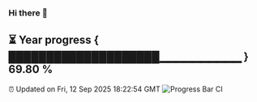 ### Hi there 👋
⏳ Year progress { ████████████████████▁▁▁▁▁▁▁▁▁▁ } 69.80 %
---
⏰ Updated on Fri, 12 Sep 2025 18:22:54 GMT
![Progress Bar CI](https://github.com/liununu/liununu/workflows/Progress%20Bar%20CI/badge.svg)
